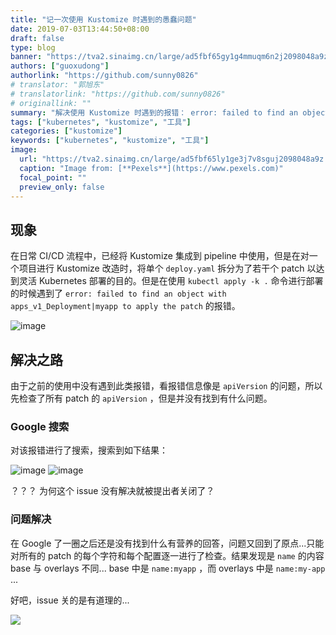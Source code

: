 ```yaml
---
title: "记一次使用 Kustomize 时遇到的愚蠢问题"
date: 2019-07-03T13:44:50+08:00
draft: false
type: blog
banner: "https://tva2.sinaimg.cn/large/ad5fbf65gy1g4mmuqm6n2j2098048a9z.jpg"
authors: ["guoxudong"]
authorlink: "https://github.com/sunny0826"
# translator: "郭旭东"
# translatorlink: "https://github.com/sunny0826"
# originallink: ""
summary: "解决使用 Kustomize 时遇到的报错： error: failed to find an object with apps_v1_Deployment|myapp to apply the patch "
tags: ["kubernetes", "kustomize", "工具"]
categories: ["kustomize"]
keywords: ["kubernetes", "kustomize", "工具"]
image:
  url: "https://tva2.sinaimg.cn/large/ad5fbf65ly1ge3j7v8sguj2098048a9z.jpg"
  caption: "Image from: [**Pexels**](https://www.pexels.com)"
  focal_point: ""
  preview_only: false
---
```


## 现象

在日常 CI/CD 流程中，已经将 Kustomize 集成到 pipeline 中使用，但是在对一个项目进行 Kustomize 改造时，将单个 `deploy.yaml` 拆分为了若干个 patch 以达到灵活 Kubernetes 部署的目的。但是在使用 `kubectl apply -k .` 命令进行部署的时候遇到了 `error: failed to find an object with apps_v1_Deployment|myapp to apply the patch` 的报错。

![image](http://tva2.sinaimg.cn/large/ad5fbf65gy1g4mm1m3vx9j21oe10y102.jpg)

## 解决之路

由于之前的使用中没有遇到此类报错，看报错信息像是 `apiVersion` 的问题，所以先检查了所有 patch 的 `apiVersion` ，但是并没有找到有什么问题。

### Google 搜索

对该报错进行了搜索，搜索到如下结果：

![image](https://tva2.sinaimg.cn/large/ad5fbf65gy1g4mmee8ctxj21900ns44c.jpg)
![image](https://tva2.sinaimg.cn/large/ad5fbf65gy1g4mmgrdz0fj21ou1b6wro.jpg)

？？？ 为何这个 issue 没有解决就被提出者关闭了？

### 问题解决

在 Google 了一圈之后还是没有找到什么有营养的回答，问题又回到了原点...只能对所有的 patch 的每个字符和每个配置逐一进行了检查。结果发现是 `name` 的内容 base 与 overlays 不同... base 中是 `name:myapp` ，而 overlays 中是 `name:my-app` ...

好吧，issue 关的是有道理的...

![](https://tva2.sinaimg.cn/large/ad5fbf65gy1g4mmuqm6n2j2098048a9z.jpg)
